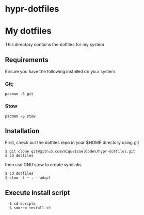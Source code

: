 # hypr-dotfiles

# My dotfiles

This directory contains the dotfiles for my system

## Requirements

Ensure you have the following installed on your system

### Git;

```
pacman -S git
```

### Stow

```
pacman -S stow
```

## Installation

First, check out the dotfiles repo in your $HOME directory using git

```
$ git clone git@github.com/migue1coel6odev/hypr-dotfiles.git
$ cd dotfiles
```

then use GNU stow to create symlinks

```
$ cd dotfiles
$ stow -t ~ . --adopt
```

## Execute install script

```
  $ cd scripts
  $ source install.sh
```
